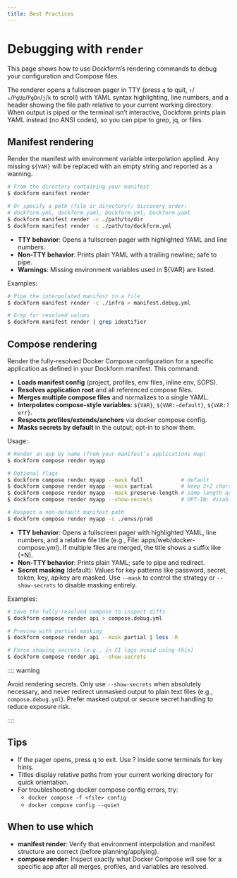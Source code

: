 ```yaml
---
title: Best Practices
---
```


# Debugging with `render`

This page shows how to use Dockform’s rendering commands to debug your configuration and Compose files.

The renderer opens a fullscreen pager in TTY (press `q` to quit, `↑`/`↓`/`PgUp`/`PgDn`/`j`/`k` to scroll) with YAML syntax highlighting, line numbers, and a header showing the file path relative to your current working directory. When output is piped or the terminal isn’t interactive, Dockform prints plain YAML instead (no ANSI codes), so you can pipe to grep, jq, or files.

## Manifest rendering

Render the manifest with environment variable interpolation applied. Any missing `${VAR}` will be replaced with an empty string and reported as a warning.

```bash [shell ~vscode-icons:file-type-shell~]
# From the directory containing your manifest
$ dockform manifest render

# Or specify a path (file or directory); discovery order:
# dockform.yml, dockform.yaml, Dockform.yml, Dockform.yaml
$ dockform manifest render -c ./path/to/dir
$ dockform manifest render -c ./path/to/dockform.yml
```

- **TTY behavior**: Opens a fullscreen pager with highlighted YAML and line numbers.
- **Non‑TTY behavior**: Prints plain YAML with a trailing newline; safe to pipe.
- **Warnings**: Missing environment variables used in ${VAR} are listed.

Examples:

```bash [shell ~vscode-icons:file-type-shell~]
# Pipe the interpolated manifest to a file
$ dockform manifest render -c ./infra > manifest.debug.yml

# Grep for resolved values
$ dockform manifest render | grep identifier
```

## Compose rendering

Render the fully-resolved Docker Compose configuration for a specific application as defined in your Dockform manifest. This command:

- **Loads manifest config** (project, profiles, env files, inline env, SOPS).
- **Resolves application root** and all referenced compose files.
- **Merges multiple compose files** and normalizes to a single YAML.
- **Interpolates compose-style variables**: `${VAR}`, `${VAR:-default}`, `${VAR:?err}`.
- **Respects profiles/extends/anchors** via docker compose config.
- **Masks secrets by default** in the output; opt-in to show them.

Usage:

```bash [shell ~vscode-icons:file-type-shell~]
# Render an app by name (from your manifest’s applications map)
$ dockform compose render myapp

# Optional flags
$ dockform compose render myapp --mask full            # default
$ dockform compose render myapp --mask partial         # keep 2+2 chars
$ dockform compose render myapp --mask preserve-length # same length as original
$ dockform compose render myapp --show-secrets         # OPT-IN: disable masking

# Respect a non-default manifest path
$ dockform compose render myapp -c ./envs/prod
```

- **TTY behavior**: Opens a fullscreen pager with highlighted YAML, line numbers, and a relative file title (e.g., File: apps/web/docker-compose.yml). If multiple files are merged, the title shows a suffix like (+N).
- **Non‑TTY behavior**: Prints plain YAML; safe to pipe and redirect.
- **Secret masking** (default): Values for key patterns like password, secret, token, key, apikey are masked. Use `--mask` to control the strategy or `--show-secrets` to disable masking entirely.

Examples:

```bash [shell ~vscode-icons:file-type-shell~]
# Save the fully-resolved compose to inspect diffs
$ dockform compose render api > compose.debug.yml

# Preview with partial masking
$ dockform compose render api --mask partial | less -R

# Force showing secrets (e.g., in CI logs avoid using this)
$ dockform compose render api --show-secrets
```

:::: warning

Avoid rendering secrets. Only use `--show-secrets` when absolutely necessary, and never redirect unmasked output to plain text files (e.g., `compose.debug.yml`). Prefer masked output or secure secret handling to reduce exposure risk.

::::

## Tips

- If the pager opens, press q to exit. Use ? inside some terminals for key hints.
- Titles display relative paths from your current working directory for quick orientation.
- For troubleshooting docker compose config errors, try:
  - `docker compose -f <file> config`
  - `docker compose config --quiet`

## When to use which

- **manifest render**: Verify that environment interpolation and manifest structure are correct (before planning/applying).
- **compose render**: Inspect exactly what Docker Compose will see for a specific app after all merges, profiles, and variables are resolved.



